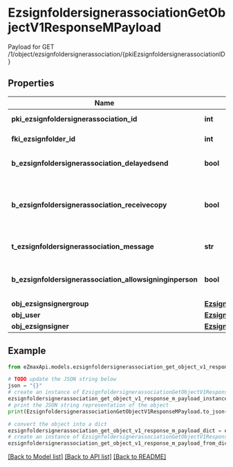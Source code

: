 # EzsignfoldersignerassociationGetObjectV1ResponseMPayload

Payload for GET /1/object/ezsignfoldersignerassociation/{pkiEzsignfoldersignerassociationID}

## Properties

Name | Type | Description | Notes
------------ | ------------- | ------------- | -------------
**pki_ezsignfoldersignerassociation_id** | **int** | The unique ID of the Ezsignfoldersignerassociation | 
**fki_ezsignfolder_id** | **int** | The unique ID of the Ezsignfolder | 
**b_ezsignfoldersignerassociation_delayedsend** | **bool** | If this flag is true the signatory is part of a delayed send. | 
**b_ezsignfoldersignerassociation_receivecopy** | **bool** | If this flag is true. The signatory will receive a copy of every signed Ezsigndocument even if it ain&#39;t required to sign the document. | 
**t_ezsignfoldersignerassociation_message** | **str** | A custom text message that will be added to the email sent. | 
**b_ezsignfoldersignerassociation_allowsigninginperson** | **bool** | If the Ezsignfoldersignerassociation is allowed to sign in person or not | 
**obj_ezsignsignergroup** | [**EzsignsignergroupResponseCompound**](EzsignsignergroupResponseCompound.md) |  | [optional] 
**obj_user** | [**EzsignfoldersignerassociationResponseCompoundUser**](EzsignfoldersignerassociationResponseCompoundUser.md) |  | [optional] 
**obj_ezsignsigner** | [**EzsignsignerResponseCompound**](EzsignsignerResponseCompound.md) |  | [optional] 

## Example

```python
from eZmaxApi.models.ezsignfoldersignerassociation_get_object_v1_response_m_payload import EzsignfoldersignerassociationGetObjectV1ResponseMPayload

# TODO update the JSON string below
json = "{}"
# create an instance of EzsignfoldersignerassociationGetObjectV1ResponseMPayload from a JSON string
ezsignfoldersignerassociation_get_object_v1_response_m_payload_instance = EzsignfoldersignerassociationGetObjectV1ResponseMPayload.from_json(json)
# print the JSON string representation of the object
print(EzsignfoldersignerassociationGetObjectV1ResponseMPayload.to_json())

# convert the object into a dict
ezsignfoldersignerassociation_get_object_v1_response_m_payload_dict = ezsignfoldersignerassociation_get_object_v1_response_m_payload_instance.to_dict()
# create an instance of EzsignfoldersignerassociationGetObjectV1ResponseMPayload from a dict
ezsignfoldersignerassociation_get_object_v1_response_m_payload_from_dict = EzsignfoldersignerassociationGetObjectV1ResponseMPayload.from_dict(ezsignfoldersignerassociation_get_object_v1_response_m_payload_dict)
```
[[Back to Model list]](../README.md#documentation-for-models) [[Back to API list]](../README.md#documentation-for-api-endpoints) [[Back to README]](../README.md)


